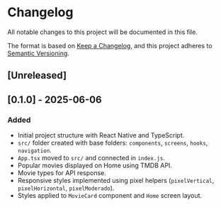 # Changelog

All notable changes to this project will be documented in this file.

The format is based on [Keep a Changelog](https://keepachangelog.com/en/1.0.0/),
and this project adheres to [Semantic Versioning](https://semver.org/spec/v2.0.0.html).

## [Unreleased]

## [0.1.0] - 2025-06-06
### Added
- Initial project structure with React Native and TypeScript.
- `src/` folder created with base folders: `components`, `screens`, `hooks`, `navigation`.
- `App.tsx` moved to `src/` and connected in `index.js`.
- Popular movies displayed on Home using TMDB API.
- Movie types for API response.
- Responsive styles implemented using pixel helpers (`pixelVertical`, `pixelHorizontal`, `pixelModerado`).
- Styles applied to `MovieCard` component and `Home` screen layout.